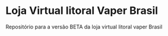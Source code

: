 # Loja Virtual litoral Vaper Brasil
Repositório para a versão BETA da loja virtual litoral vaper Brasil
